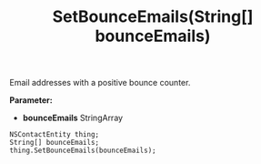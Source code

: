 ﻿---
uid: crmscript_ref_NSContactEntity_SetBounceEmails
title: SetBounceEmails(String[] bounceEmails)
intellisense: NSContactEntity.SetBounceEmails
keywords: NSContactEntity, GetBounceEmails
so.topic: reference
---

Email addresses with a positive bounce counter.

**Parameter:** 
 - **bounceEmails** StringArray

```crmscript
NSContactEntity thing;
String[] bounceEmails;
thing.SetBounceEmails(bounceEmails);
```

